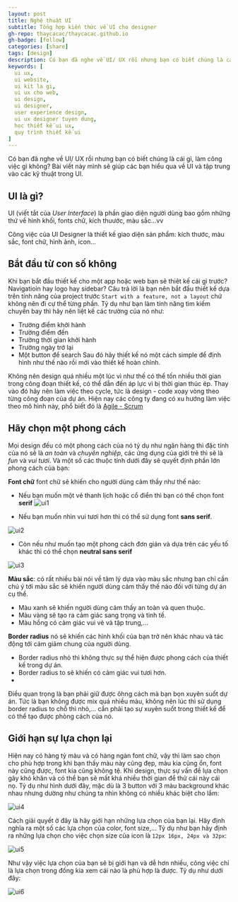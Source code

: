 ```yaml
---
layout: post
title: Nghệ thuật UI
subtitle: Tổng hợp kiến thức về UI cho designer
gh-repo: thaycacac/thaycacac.github.io
gh-badge: [follow]
categories: [share]
tags: [design]
description: Có bạn đã nghe về UI/ UX rồi nhưng bạn có biết chúng là cái gì, làm công việc gì không? Bài viết này mình sẽ giúp các bạn hiểu qua về UI và tập trung vào các kỹ thuật trong UI
keywords: [
  ui ux,
  ui website,
  ui kit la gi,
  ui ux cho web,
  ui design,
  ui designer,
  user experience design,
  ui ux designer tuyen dung,
  học thiết kế ui ux,
  quy trình thiết kế ui
]
---
```


Có bạn đã nghe về UI/ UX rồi nhưng bạn có biết chúng là cái gì, làm công việc gì không? Bài viết này mình sẽ giúp các bạn hiểu qua về UI và tập trung vào các kỹ thuật trong UI.

## UI là gì?

UI (viết tắt của *User Interface*) là phần giao diện người dùng bao gồm những thứ về hình khối, fonts chữ, kích thuước, màu sắc...vv 

Công việc của UI Designer là thiết kế giao diện sản phẩm: kích thước, màu sắc, font chữ, hình ảnh, icon...

## Bắt đầu từ con số không

Khi bạn bắt đầu thiết kế cho một app hoặc web bạn sẽ thiêt kế cái gì trước? Navigatioin hay logo hay sidebar? Câu trả lời là bạn nên bắt đầu thiết kế dựa trên tính năng của project trước `Start with a feature, not a layout` chứ không nên đi cự thể từng phần. Tỷ dụ như bạn làm tính năng tìm kiếm chuyến bay thì hãy nên liệt kế các trường của nó như:
* Trường điểm khởi hành
* Trường điểm đến
* Trường thời gian khởi hành
* Trường ngày trở lại
* Một button để search
Sau đó hãy thiết kế nó một cách simple để định hình như thế nào rồi mới vào thiết kế hoàn chỉnh.

Không nên design quá nhiều một lúc vì như thế có thể tốn nhiều thời gian trong công đoạn thiết kế, có thể dẫn đến áp lực vì bị thời gian thúc ép. Thay vào đó hãy nên làm việc theo cycle, tức là design - code xoay vòng theo từng công đoạn của dự án. Hiện nay các công ty đang có xu hướng làm việc theo mô hình này, phổ biết đó là [Agile - Scrum](https://thaycacac.github.io/2019-01-15-overview-agile-scrum/)

## Hãy chọn một phong cách

Mọi design đếu có một phong cách của nó tỷ dụ như ngân hàng thì đặc tính của nó sẽ là *an toàn* và *chuyên nghiệp*, các ứng dụng của giới trẻ thì sẽ là *fun* và *vui tươi*. Và một số các thuộc tính dưới đây sẽ quyết định phần lớn phong cách của bạn:

**Font chữ** font chữ sẽ khiến cho người dùng cảm thầy như thế nào:

* Nếu bạn muốn một vẻ thanh lịch hoặc cổ điển thì bạn có thể chọn font **serif**
![ui1](https://i.imgur.com/2sfgAbT.png)

* Nếu bạn muốn nhìn vui tươi hơn thì có thể sử dụng font **sans serif**.

![ui2](https://i.imgur.com/OdOlTx9.png)

* Còn nếu như muốn tạo một phong cách đơn giản và dựa trên các yếu tố khác thì có thể chọn **neutral sans serif**

![ui3](https://i.imgur.com/a1PNvwL.png)

**Màu sắc**: có rất nhiều bài nói về tâm lý dựa vào màu sắc nhưng bạn chỉ cần chú ý tới màu sắc sẽ khiến người dùng cảm thấy thế nào đối với từng dự án cụ thể.
* Màu xanh sẽ khiến người dùng cảm thấy an toàn và quen thuộc.
* Màu vàng sẽ tạo ra cảm giác sang trọng và tinh tế.
* Màu hồng có cảm giác vui vẻ và tập trung,...

**Border radius** nó sẽ khiến các hình khối của bạn trở nên khác nhau và tác động tới cảm giảm chung của người dùng.
* Border radius nhỏ thì không thực sự thể hiện được phong cách của thiết kế trong dự án.
* Border radius to sẽ khiến có cảm giác vui tươi hơn.
* 
Điều quan trọng là bạn phải giữ được ôhng cách mà bạn bọn xuyên suốt dự án. Tức là bạn không được mix quá nhiều màu, không nên lúc thì sử dụng border radius to chỗ thì nhỏ,... cần phải tạo sự xuyên suốt trong thiết kế để có thể tạo được phòng cách của nó.

## Giới hạn sự lựa chọn lại

Hiện nay có hàng tỷ màu và có hàng ngàn font chữ, vậy thì làm sao chọn cho phù hợp trong khi bạn thấy màu này cũng đẹp, màu kia cũng ổn, font này cũng được, font kia cũng không tệ. Khi design, thực sự vấn đề lựa chọn gây khó khăn và có thể bạn sẽ mất khá nhiều thời gian để thử cái này cái nọ. Tỷ dụ như hình dưới đây, mặc dù là 3 button với 3 màu background khác nhau nhưng dường như chúng ta nhìn không có nhiều khác biệt cho lắm:

![ui4](https://i.imgur.com/3EfSHT1.png)

Cách giải quyết ở đây là hãy giới hạn những lựa chọn của bạn lại. Hãy định nghĩa ra một số các lựa chọn của color, font size,... Tỷ dụ như bạn hãy định ra những lựa chọn cho việc chọn size của icon là `12px 16px, 24px và 32px`:

![ui5](https://i.imgur.com/iGXBu8u.png)

Như vậy việc lựa chọn của bạn sẽ bị giới hạn và dễ hơn nhiều, công việc chỉ là lựa chọn trong đống kia xem cái nào là phù hợp là được. Tỷ dụ như dưới đây: 

![ui6](https://i.imgur.com/Pjd665w.png)
